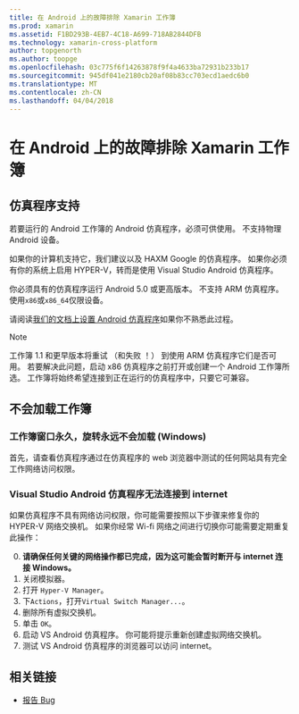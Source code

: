```yaml
---
title: 在 Android 上的故障排除 Xamarin 工作簿
ms.prod: xamarin
ms.assetid: F1BD293B-4EB7-4C18-A699-718AB2844DFB
ms.technology: xamarin-cross-platform
author: topgenorth
ms.author: toopge
ms.openlocfilehash: 03c775f6f14263878f9f4a4633ba72931b233b17
ms.sourcegitcommit: 945df041e2180cb20af08b83cc703ecd1aedc6b0
ms.translationtype: MT
ms.contentlocale: zh-CN
ms.lasthandoff: 04/04/2018
---
```

# <a name="troubleshooting-xamarin-workbooks-on-android"></a>在 Android 上的故障排除 Xamarin 工作簿

## <a name="emulator-support"></a>仿真程序支持

若要运行的 Android 工作簿的 Android 仿真程序，必须可供使用。 不支持物理 Android 设备。

如果你的计算机支持它，我们建议以及 HAXM Google 的仿真程序。
如果你必须有你的系统上启用 HYPER-V，转而是使用 Visual Studio Android 仿真程序。

你必须具有的仿真程序运行 Android 5.0 或更高版本。 不支持 ARM 仿真程序。 使用`x86`或`x86_64`仅限设备。

请阅读[我们的文档上设置 Android 仿真程序][ android-emu]如果你不熟悉此过程。

> [!NOTE]
> 工作簿 1.1 和更早版本将重试 （和失败 ！） 到使用 ARM 仿真程序它们是否可用。 若要解决此问题，启动 x86 仿真程序之前打开或创建一个 Android 工作簿所选。 工作簿将始终希望连接到正在运行的仿真程序中，只要它可兼容。

## <a name="workbooks-wont-load"></a>不会加载工作簿

### <a name="workbook-window-spins-forever-never-loads-windows"></a>工作簿窗口永久，旋转永远不会加载 (Windows)

首先，请查看仿真程序通过在仿真程序的 web 浏览器中测试的任何网站具有完全工作网络访问权限。

### <a name="visual-studio-android-emulator-cannot-connect-to-the-internet"></a>Visual Studio Android 仿真程序无法连接到 internet

如果仿真程序不具有网络访问权限，你可能需要按照以下步骤来修复你的 HYPER-V 网络交换机。 如果你经常 Wi-fi 网络之间进行切换你可能需要定期重复此操作：

0. **请确保任何关键的网络操作都已完成，因为这可能会暂时断开与 internet 连接 Windows。**
1. 关闭模拟器。
2. 打开 `Hyper-V Manager`。
3. 下`Actions`，打开`Virtual Switch Manager...`。
4. 删除所有虚拟交换机。
5. 单击 `OK`。
6. 启动 VS Android 仿真程序。 你可能将提示重新创建虚拟网络交换机。
7. 测试 VS Android 仿真程序的浏览器可以访问 internet。

[android-emu]: https://developer.xamarin.com/guides/android/deployment,_testing,_and_metrics/debug-on-emulator/


## <a name="related-links"></a>相关链接

- [报告 Bug](~/tools/workbooks/install.md#reporting-bugs)

